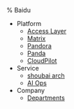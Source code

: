 % Baidu

- Platform
    - [Access Layer](./access_layer.md)
    - [Matrix](./Matrix.md)
    - [Pandora](./Pandora.md)
    - [Panda](./Panda.md)
    - [CloudPilot](./CloudPilot.md)
- Service
    - [shoubai arch](./shoubai_arch.md)
    - [AI Ops](./AIOps.md)
- Company
    - [Departments](./departments.md)
